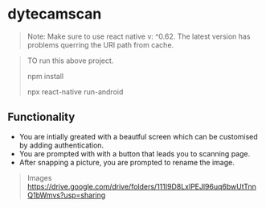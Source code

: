 # dytecamscan


>Note: Make sure to use react native v: ^0.62. The latest version has problems querring the URI path from cache.


> TO run this above project.
> 
> npm install
>
> npx react-native run-android


## Functionality
- You are intially greated with a beautful screen which can be customised by adding authentication.
- You are prompted with with a button that leads you to scanning page.
- After snapping a picture, you are prompted to rename the image.


>Images
>https://drive.google.com/drive/folders/111I9D8LxlPEJl96uq6bwUtTnnQ1bWmvs?usp=sharing

